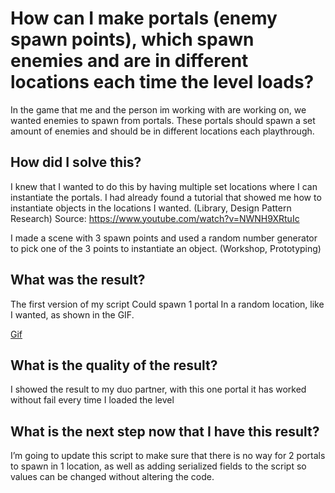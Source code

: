 # How can I make portals (enemy spawn points), which spawn enemies and are in different locations each time the level loads?
In the game that me and the person im working with are working on, we wanted enemies to spawn from portals. These portals should spawn a set amount of enemies and should be in different locations each playthrough.

## How did I solve this?
I knew that I wanted to do this by having multiple set locations where I can instantiate the portals. I had already found a tutorial that showed me how to instantiate objects in the locations I wanted.
(Library, Design Pattern Research) 
Source:
https://www.youtube.com/watch?v=NWNH9XRtuIc

I made a scene with 3 spawn points and used a random number generator to pick one of the 3 points to instantiate an object. 
(Workshop, Prototyping)



## What was the result?
The first version of my script Could spawn 1 portal In a random location, like I wanted, as shown in the GIF.

[Gif](https://lh4.googleusercontent.com/JzpB2LPamc6yX0QtCVXecNJJWJQFQ_sgqjDF8DoA9o9duFoLF9pjhZyHr2Wf77m3zn55o5z4Uh5RWuGfygAUsrk8TvugYwz0ozsoMwLxcYWFbmfL_gWXW48oy6YIkDsXECNH9203OWitTvSJW8TyBFWjZOmJCKfSu6wRtRPATnpF962Wt1wfzKVJ6ZR9eQ)

## What is the quality of the result?
I showed the result to my duo partner, with this one portal it has worked without fail every time I loaded the level

## What is the next step now that I have this result?
I’m going to update this script to make sure that there is no way for 2 portals to spawn in 1 location, as well as adding serialized fields to the script so values can be changed without altering the code.
